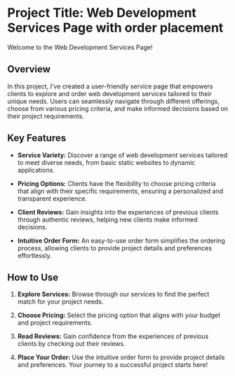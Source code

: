 # Project Title: Web Development Services Page with order placement

Welcome to the Web Development Services Page!

## Overview

In this project, I've created a user-friendly service page that empowers clients to explore and order web development services tailored to their unique needs. Users can seamlessly navigate through different offerings, choose from various pricing criteria, and make informed decisions based on their project requirements.

## Key Features

- **Service Variety:** Discover a range of web development services tailored to meet diverse needs, from basic static websites to dynamic applications.

- **Pricing Options:** Clients have the flexibility to choose pricing criteria that align with their specific requirements, ensuring a personalized and transparent experience.

- **Client Reviews:** Gain insights into the experiences of previous clients through authentic reviews, helping new clients make informed decisions.

- **Intuitive Order Form:** An easy-to-use order form simplifies the ordering process, allowing clients to provide project details and preferences effortlessly.

## How to Use

1. **Explore Services:** Browse through our services to find the perfect match for your project needs.

2. **Choose Pricing:** Select the pricing option that aligns with your budget and project requirements.

3. **Read Reviews:** Gain confidence from the experiences of previous clients by checking out their reviews.

4. **Place Your Order:** Use the intuitive order form to provide project details and preferences. Your journey to a successful project starts here!

